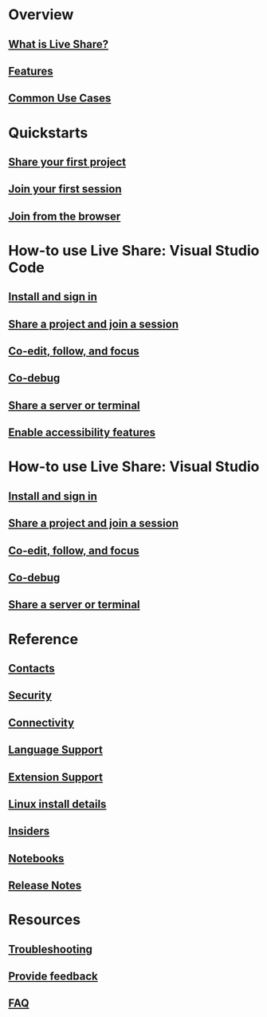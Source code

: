 <!-- markdownlint-disable MD022 MD025 -->
# Overview
## [What is Live Share?](index.md)
## [Features](overview/features.md)
## [Common Use Cases](reference/use-cases.md)
# Quickstarts
## [Share your first project](quickstart/share.md)
## [Join your first session](quickstart/join.md)
## [Join from the browser](quickstart/browser-join.md)
# How-to use Live Share: Visual Studio Code
## [Install and sign in](use/install-live-share-visual-studio-code.md)
## [Share a project and join a session](use/share-project-join-session-visual-studio-code.md)
## [Co-edit, follow, and focus](use/coedit-follow-focus-visual-studio-code.md)
## [Co-debug](use/codebug-visual-studio-code.md)
## [Share a server or terminal](use/share-server-visual-studio-code.md)
## [Enable accessibility features](use/enable-accessibility-features-visual-studio-code.md)
# How-to use Live Share: Visual Studio
## [Install and sign in](use/install-live-share-visual-studio.md)
## [Share a project and join a session](use/share-project-join-session-visual-studio.md)
## [Co-edit, follow, and focus](use/coedit-follow-focus-visual-studio.md)
## [Co-debug](use/codebug-visual-studio.md)
## [Share a server or terminal](use/share-server-visual-studio.md)
# Reference
## [Contacts](reference/contacts.md)
## [Security](reference/security.md)
## [Connectivity](reference/connectivity.md)
## [Language Support](reference/platform-support.md)
## [Extension Support](reference/extensions.md)
## [Linux install details](reference/linux.md)
## [Insiders](reference/insiders.md)
## [Notebooks](reference/notebooks.md)
## [Release Notes](https://aka.ms/vsls-releases)
# Resources
## [Troubleshooting](troubleshooting.md)
## [Provide feedback](support.md)
## [FAQ](faq.yml)
